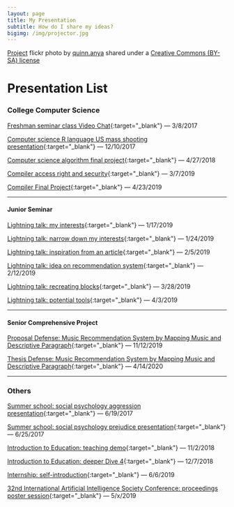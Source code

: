 ```yaml
---
layout: page
title: My Presentation
subtitle: How do I share my ideas?
bigimg: /img/projector.jpg
---
```


<a title="Project" href="https://flickr.com/photos/quinnanya/1444617815">Project</a> flickr photo by <a href="https://flickr.com/people/quinnanya">quinn.anya</a> shared under a <a href="https://creativecommons.org/licenses/by-sa/2.0/">Creative Commons (BY-SA) license</a>

# Presentation List

### College Computer Science

[Freshman seminar class Video Chat](presentations/videoChat_2017.html){:target="_blank"} &mdash; 3/8/2017

[Computer science R language US mass shooting presentation](presentations/us_mass_shooting.html){:target="_blank"} &mdash; 12/10/2017

[Computer science algorithm final project](presentations/cs250.html){:target="_blank"} &mdash; 4/27/2018

[Compiler access right and security](presentations/compiler_safty.html){:target="_blank"} &mdash; 3/7/2019

[Compiler Final Project](presentations/CompilerFinalProject.html){:target="_blank"} &mdash; 4/23/2019

<hr class="large">

#### Junior Seminar

[Lightning talk: my interests](presentations/cs_interests.html){:target="_blank"} &mdash; 1/17/2019

[Lightning talk: narrow down my interests](presentations/interests_narrow.html){:target="_blank"} &mdash; 1/24/2019

[Lightning talk: inspiration from an article](presentations/article_research.html){:target="_blank"} &mdash; 2/5/2019

[Lightning talk: idea on recommendation system](presentations/topN.html){:target="_blank"} &mdash; 2/12/2019

[Lightning talk: recreating blocks](presentations/productSteps.html){:target="_blank"} &mdash; 3/28/2019

[Lightning talk: potential tools](presentations/tools.html){:target="_blank"} &mdash; 4/3/2019

<hr class="large">

#### Senior Comprehensive Project

[Proposal Defense: Music Recommendation System by Mapping Music and Descriptive Paragraph](presentations/proposalDf.html){:target="_blank"} &mdash; 11/12/2019

[Thesis Defense: Music Recommendation System by Mapping Music and Descriptive Paragraph](presentations/thesisDf.html){:target="_blank"} &mdash; 4/14/2020

<hr class="large">

### Others

[Summer school: social psychology aggression presentation](presentations/Aggression_2017_Summer.html){:target="_blank"} &mdash; 6/19/2017

[Summer school: social psychology prejudice presentation](presentations/Prejudice_2017_Summer.html){:target="_blank"} &mdash; 6/25/2017

[Introduction to Education: teaching demo](presentations/edu_teaching_demo.html){:target="_blank"} &mdash; 11/2/2018

[Introduction to Education: deeper Dive 4](presentations/edu_cross_compare.html){:target="_blank"} &mdash; 12/7/2018

[Internship: self-introduction](presentations/intern_selfintro.html){:target="_blank"} &mdash; 6/6/2019

[32nd International Artificial Intelligence Society Conference: proceedings poster session](presentations/32ndAIConf){:target="_blank"} &mdash; 5/x/2019
